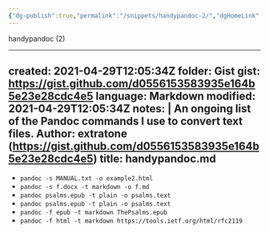 ```yaml
---
{"dg-publish":true,"permalink":"/snippets/handypandoc-2/","dgHomeLink":true,"dgPassFrontmatter":false}
---
```


handypandoc (2)

---
created: 2021-04-29T12:05:34Z
folder: Gist
gist: https://gist.github.com/d0556153583935e164b5e23e28cdc4e5
language: Markdown
modified: 2021-04-29T12:05:34Z
notes: |
    An ongoing list of the Pandoc commands I use to convert text files.
    Author: extratone (https://gist.github.com/d0556153583935e164b5e23e28cdc4e5)
title: handypandoc.md
---

- `pandoc -s MANUAL.txt -o example2.html`
- `pandoc -s f.docx -t markdown -o f.md`
- `pandoc psalms.epub -t plain -o psalms.text`
- `pandoc psalms.epub -t plain -o psalms.text`
- `pandoc -f epub -t markdown ThePsalms.epub`
- `pandoc -f html -t markdown https://tools.ietf.org/html/rfc2119`